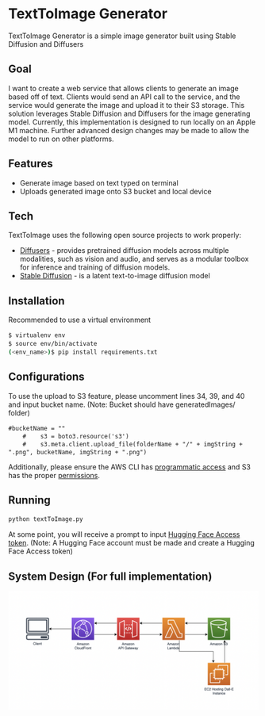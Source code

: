 # TextToImage Generator

TextToImage Generator is a simple image generator built using Stable Diffusion and Diffusers

## Goal

I want to create a web service that allows clients to generate an image based off of text. Clients would send an API call to the service, and the service would generate the image and upload it to their S3 storage. This solution leverages Stable Diffusion and Diffusers for the image generating model. Currently, this implementation is designed to run locally on an Apple M1 machine. Further advanced design changes may be made to allow the model to run on other platforms.

## Features

- Generate image based on text typed on terminal
- Uploads generated image onto S3 bucket and local device

## Tech

TextToImage uses the following open source projects to work properly:

- [Diffusers](https://github.com/huggingface/diffusers) - provides pretrained diffusion models across multiple modalities, such as vision and audio, and serves as a modular toolbox for inference and training of diffusion models.
- [Stable Diffusion](https://github.com/CompVis/stable-diffusion) - is a latent text-to-image diffusion model

## Installation

Recommended to use a virtual environment
```sh
$ virtualenv env
$ source env/bin/activate
(<env_name>)$ pip install requirements.txt
```

## Configurations

To use the upload to S3 feature, please uncomment lines 34, 39, and 40 and input bucket name. (Note: Bucket should have generatedImages/ folder)
```
#bucketName = ""
    #    s3 = boto3.resource('s3')
    #    s3.meta.client.upload_file(folderName + "/" + imgString + ".png", bucketName, imgString + ".png")
```

Additionally, please ensure the AWS CLI has [programmatic access](https://docs.aws.amazon.com/IAM/latest/UserGuide/id_users_create.html) and S3 has the proper [permissions](https://docs.aws.amazon.com/AmazonS3/latest/userguide/using-with-s3-actions.html).

## Running
```sh
python textToImage.py
```
At some point, you will receive a prompt to input [Hugging Face Access token](https://huggingface.co/docs/hub/security-tokens). (Note: A Hugging Face account must be made and create a Hugging Face Access token)

## System Design (For full implementation)
![Screenshot](SystemDesign.png)
